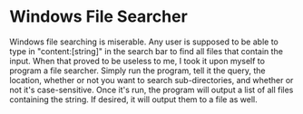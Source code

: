 # Windows File Searcher

Windows file searching is miserable. Any user is supposed to be able to type in "content:[string]" in the search bar to find all files that contain the input. When that proved to be useless to me, I took it upon myself to program a file searcher. Simply run the program, tell it the query, the location, whether or not you want to search sub-directories, and whether or not it's case-sensitive. Once it's run, the program will output a list of all files containing the string. If desired, it will output them to a file as well.